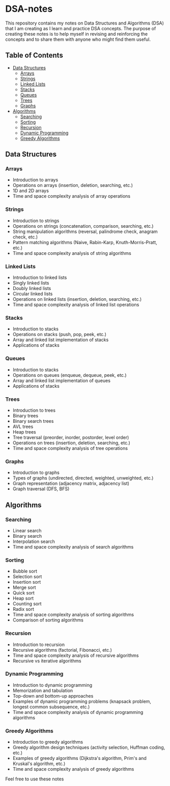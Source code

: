 # DSA-notes

This repository contains my notes on Data Structures and Algorithms (DSA) that I am creating as I learn and practice DSA concepts. The purpose of creating these notes is to help myself in revising and reinforcing the concepts and to share them with anyone who might find them useful.

## Table of Contents

- [Data Structures](#Data-Structures)
  - [Arrays](#Arrays)
  - [Strings](#Strings)
  - [Linked Lists](#Linked-Lists)
  - [Stacks](#stacks)
  - [Queues](#queues)
  - [Trees](#trees)
  - [Graphs](#graphs)
- [Algorithms](#algorithms)
  - [Searching](#searching)
  - [Sorting](#sorting)
  - [Recursion](#recursion)
  - [Dynamic Programming](#dynamic-programming)
  - [Greedy Algorithms](#greedy-algorithms)

## Data Structures

### Arrays

- Introduction to arrays
- Operations on arrays (insertion, deletion, searching, etc.)
- 1D and 2D arrays
- Time and space complexity analysis of array operations

### Strings

- Introduction to strings
- Operations on strings (concatenation, comparison, searching, etc.)
- String manipulation algorithms (reversal, palindrome check, anagram check, etc.)
- Pattern matching algorithms (Naive, Rabin-Karp, Knuth-Morris-Pratt, etc.)
- Time and space complexity analysis of string algorithms

### Linked Lists

- Introduction to linked lists
- Singly linked lists
- Doubly linked lists
- Circular linked lists
- Operations on linked lists (insertion, deletion, searching, etc.)
- Time and space complexity analysis of linked list operations

### Stacks

- Introduction to stacks
- Operations on stacks (push, pop, peek, etc.)
- Array and linked list implementation of stacks
- Applications of stacks

### Queues

- Introduction to stacks
- Operations on queues (enqueue, dequeue, peek, etc.)
- Array and linked list implementation of queues
- Applications of stacks

### Trees

- Introduction to trees
- Binary trees
- Binary search trees
- AVL trees
- Heap trees
- Tree traversal (preorder, inorder, postorder, level order)
- Operations on trees (insertion, deletion, searching, etc.)
- Time and space complexity analysis of tree operations

### Graphs

- Introduction to graphs
- Types of graphs (undirected, directed, weighted, unweighted, etc.)
- Graph representation (adjacency matrix, adjacency list)
- Graph traversal (DFS, BFS)

## Algorithms

### Searching

- Linear search
- Binary search
- Interpolation search
- Time and space complexity analysis of search algorithms

### Sorting

- Bubble sort
- Selection sort
- Insertion sort
- Merge sort
- Quick sort
- Heap sort
- Counting sort
- Radix sort
- Time and space complexity analysis of sorting algorithms
- Comparison of sorting algorithms

### Recursion

- Introduction to recursion
- Recursive algorithms (factorial, Fibonacci, etc.)
- Time and space complexity analysis of recursive algorithms
- Recursive vs iterative algorithms

### Dynamic Programming

- Introduction to dynamic programming
- Memorization and tabulation
- Top-down and bottom-up approaches
- Examples of dynamic programming problems (knapsack problem, longest common subsequence, etc.)
- Time and space complexity analysis of dynamic programming algorithms

### Greedy Algorithms

- Introduction to greedy algorithms
- Greedy algorithm design techniques (activity selection, Huffman coding, etc.)
- Examples of greedy algorithms (Dijkstra's algorithm, Prim's and Kruskal's algorithm, etc.)
- Time and space complexity analysis of greedy algorithms

Feel free to use these notes
